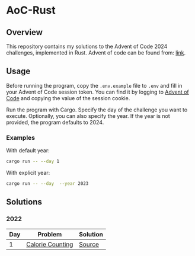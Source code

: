 # AoC-Rust

## Overview

This repository contains my solutions to the Advent of Code 2024 challenges, implemented in Rust. Advent of code can be found from: [link](https://adventofcode.com/).

## Usage

Before running the program, copy the `.env.example` file to `.env` and fill in your Advent of Code session token. You can find it by logging to [Advent of Code](https://adventofcode.com/) and copying the value of the session cookie.

Run the program with Cargo. Specify the day of the challenge you want to execute. Optionally, you can also specify the year. If the year is not provided, the program defaults to 2024.

### Examples

With default year:

```sh
cargo run -- --day 1
```

With explicit year:

```sh
cargo run -- --day  --year 2023
```

## Solutions

### 2022

| Day | Problem                                                 | Solution                              |
| --- | ------------------------------------------------------- | ------------------------------------- |
| 1   | [Calorie Counting](https://adventofcode.com/2022/day/1) | [Source](src/year_2022/day_1_2022.rs) |
